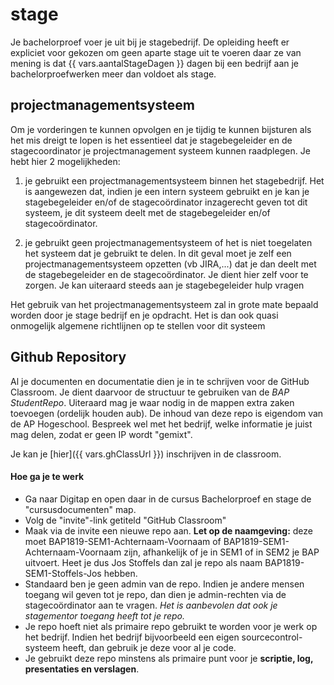 # stage
Je bachelorproef voer je uit bij je stagebedrijf. De opleiding heeft er
expliciet voor gekozen om geen aparte stage uit te voeren daar ze van mening is
dat {{ vars.aantalStageDagen }} dagen bij een bedrijf aan je bachelorproefwerken
meer dan voldoet als stage.

## projectmanagementsysteem
Om je vorderingen te kunnen opvolgen en je tijdig te kunnen bijsturen als het mis dreigt te lopen is het essentieel dat je stagebegeleider en de stagecoordinator je projectmanagement systeem kunnen raadplegen. Je hebt hier 2 mogelijkheden:

1. je gebruikt een projectmanagementsysteem binnen het stagebedrijf.
Het is aangewezen dat, indien je een intern systeem gebruikt en je kan je stagebegeleider en/of de stagecoördinator inzagerecht geven tot dit systeem, je dit systeem deelt met de stagebegeleider en/of stagecoördinator.

2. je gebruikt geen projectmanagementsysteem of het is niet toegelaten het systeem dat je gebruikt te delen.
In dit geval moet je zelf een projectmanagementsysteem opzetten (vb JIRA,...) dat je dan deelt met de stagebegeleider en de stagecoördinator. Je dient hier zelf voor te zorgen. Je kan uiteraard steeds aan je stagebegeleider hulp vragen

Het gebruik van het projectmanagementsysteem zal in grote mate bepaald worden door je stage bedrijf en je opdracht. Het is dan ook quasi onmogelijk algemene richtlijnen op te stellen voor dit systeem

## Github Repository
Al je documenten en documentatie dien je in te schrijven voor de GitHub Classroom. Je dient daarvoor de structuur te gebruiken van de *BAP StudentRepo*.
Uiteraard mag je waar nodig in de mappen extra zaken toevoegen (ordelijk houden
aub). De inhoud van deze repo is eigendom van de AP Hogeschool. Bespreek wel
met het bedrijf, welke informatie je juist mag delen, zodat er geen IP wordt
"gemixt".

Je kan je [hier]({{ vars.ghClassUrl }}) inschrijven in de classroom.

#### Hoe ga je te werk
* Ga naar Digitap en open daar in de cursus Bachelorproef en stage de "cursusdocumenten" map.
* Volg de "invite"-link getiteld "GitHub Classroom"
* Maak via de invite een nieuwe repo aan. **Let op de naamgeving:** deze moet BAP1819-SEM1-Achternaam-Voornaam of BAP1819-SEM1-Achternaam-Voornaam zijn, afhankelijk of je in SEM1 of in SEM2 je BAP uitvoert. Heet je dus Jos Stoffels dan zal je repo als naam BAP1819-SEM1-Stoffels-Jos hebben.
* Standaard ben je geen admin van de repo. Indien je andere mensen toegang wil geven tot je repo, dan dien je admin-rechten via de stagecoördinator aan te vragen. *Het is aanbevolen dat ook je stagementor toegang heeft tot je repo.*
* Je repo hoeft niet als primaire repo gebruikt te worden voor je werk op het bedrijf. Indien het bedrijf bijvoorbeeld een eigen sourcecontrol-systeem heeft, dan gebruik je deze voor al je code. 
* Je gebruikt deze repo minstens als primaire punt voor je **scriptie, log, presentaties en verslagen**.
